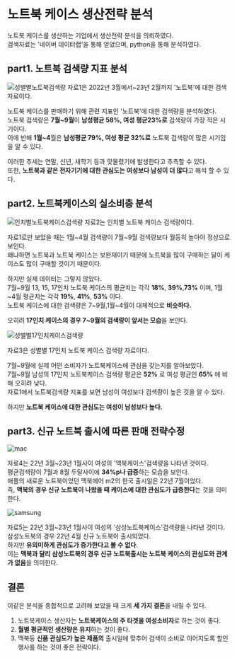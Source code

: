 # 노트북 케이스 생산전략 분석

노트북 케이스를 생산하는 기업에서 생산전략 분석을 의뢰하였다.  
검색자료는 '네이버 데이터랩'을 통해 얻었으며, python을 통해 분석하였다.  

## part1. 노트북 검색량 지표 분석

![성별별노트북검색량](https://user-images.githubusercontent.com/118033064/219250124-a67955f8-bcb7-4d4b-b71a-9813e8611b29.png)
 자료1은 2022년 3월에서\~23년 2월까지 '노트북'에 대한 검색 자료이다.  
 
 노트북 케이스를 판매하기 위해 관련 지표인 '노트북'에 대한 검색량을 분석하였다.  
 노트북 검색량은 **7월\~9월**이 **남성평균 58%, 여성 평균23%로** 검색량이 가장 적은 시기이다.  
 이에 반해 **1월\~4**월은 **남성평균 79%, 여성 평균 32%로** 노트북 검색량이 많은 시기임을 알 수 있다.    
 
 이러한 추세는 연말, 신년, 새학기 등과 맞물렸기에 발생한다고 추측할 수 있다.  
 또한, **노트북과 같은 전자기기에 대한 관심도는 여성보다 남성이 더 많다**고 해석 할 수 있다.  

## part2. 노트북케이스의 실소비층 분석

![인치별노트북케이스검색량](https://user-images.githubusercontent.com/118033064/219250136-3b60ccbb-00e1-460d-ab48-31747269fb32.png)
 자료2는 인치별 노트북 케이스 검색량이다.    
 
 자료1로만 보았을 때는 1월\~4월 검색량이 7월\~9월 검색량보다 월등히 높아야 정상으로 보인다.  
 왜냐하면 노트북과 노트북 케이스는 보완재이기 때문에 노트북을 많이 구매하는 달이 케이스도 많이 구매할 것이기 때문이다.    
 
 하지만 실제 데이터는 그렇지 않았다.  
 7월\~9월 13, 15, 17인치 노트북 케이스의 평균치는 각각 **18%**, **39%**,**73%** 이며, 1월\~4월 평균치는 각각 **19%**, **41%**, **53%** 이다.  
 노트북 케이스에 대한 검색량은 7\~9월,1월\~4월이 대체적으로 **비슷하다.**
   
 오히려 **17인치 케이스의 경우 7\~9월의 검색량이 앞서는 모습**을 보인다.  

![성별별17인치케이스검색량](https://user-images.githubusercontent.com/118033064/219250144-07172ece-16c6-4890-8f29-4df35522d9da.png)

자료3은 성별별 17인치 노트북 케이스 검색량 자료이다.  
  
7월\~9월에 실제 어떤 소비자가 노트북케이스에 관심을 갖는지를 알아보았다.  
7월\~9월 남성의 17인치 노트북케이스 검색량 평균은 **52%** 로 여성 평균인 **65%** 에 비해 오히려 낮다.  
자료1에서 노트북검색량 지표를 보면 남성이 여성보다 검색량이 높은 것을 알 수 있다.  
  
하지만 **노트북 케이스에 대한 관심도는 여성이 남성보다 높다.**  

## part3. 신규 노트북 출시에 따른 판매 전략수정

![mac](https://user-images.githubusercontent.com/118033064/219288834-180f6199-92f1-449e-bfda-cccb55394331.png)
  
자료4는 22년 3월\~23년 1월사이 여성의 '맥북케이스'검색량을 나타낸 것이다.  
평균검색량이 7월과 8월 두달사이에 **34%p나 급증**하는 모습을 보인다.  
애플의 새로운 노트북이었던 맥북에어 m2의 한국 출시일은 22년 7월이었다.  
즉, **맥북의 경우 신규 노트북이 나왔을 때 케이스에 대한 관심도가 급증한다**는 것을 의미한다.

![samsung](https://user-images.githubusercontent.com/118033064/219288827-4f17365b-9904-4a75-b638-be8f6892cc55.png)

자료5는 22년 3월\~23년 1월사이 여성의 '삼성노트북케이스'검색량을 나타낸 것이다.  
삼성노트북의 경우 22년 4월 신규 노트북이 출시되었다.  
하지만 **유의미하게 관심도가 증가한다고 볼 수 없다**.  
이는 **맥북과 달리 삼성노트북의 경우 신규 노트북출시는 노트북 케이스의 관심도와 관계가 없음**을 의미한다.  
  
 ## 결론
이같은 분석을 종합적으로 고려해 보았을 때 크게 **세 가지 결론**을 내릴 수 있다.  
  
1. 노트북케이스 생산자는 **노트북케이스의 주 타겟을 여성소비자**로 하는 것이 좋다.  
2. **월별 평균적인 생산량은 유지**하는 것이 좋다.  
3. 맥북등 **신품 관심도가 높은 제품의** 출시일에 맞추어 검색이 소비로 이어지도록 할인 행사를 하는 것이 좋은 전략이다.
